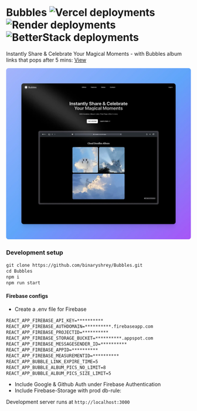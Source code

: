 # Bubbles ![Vercel deployments](https://img.shields.io/github/deployments/binaryshrey/bubbles/production?style=flat&logo=vercel&label=vercel) ![Render deployments](https://img.shields.io/github/deployments/binaryshrey/bubbles/production?style=flat&logo=render&label=render) ![BetterStack deployments](https://img.shields.io/github/deployments/binaryshrey/bubbles/production?style=flat&logo=betterstack&label=betterstack)

Instantly Share & Celebrate Your Magical Moments - with Bubbles album links that pops after 5 mins: [View](https://chronos-inc.vercel.app/)

![Banner](https://raw.githubusercontent.com/binaryshrey/Bubbles/main/src/assets/product.webp)

### Development setup

```
git clone https://github.com/binaryshrey/Bubbles.git
cd Bubbles
npm i
npm run start
```

#### Firebase configs
- Create a .env file for Firebase
```
REACT_APP_FIREBASE_API_KEY=**********
REACT_APP_FIREBASE_AUTHDOMAIN=**********.firebaseapp.com
REACT_APP_FIREBASE_PROJECTID=**********
REACT_APP_FIREBASE_STORAGE_BUCKET=**********.appspot.com
REACT_APP_FIREBASE_MESSAGESENDER_ID=**********
REACT_APP_FIREBASE_APPID=**********
REACT_APP_FIREBASE_MEASUREMENTID=**********
REACT_APP_BUBBLE_LINK_EXPIRE_TIME=5
REACT_APP_BUBBLE_ALBUM_PICS_NO_LIMIT=8
REACT_APP_BUBBLE_ALBUM_PICS_SIZE_LIMIT=5
```

- Include Google & Github Auth under Firebase Authentication
- Include Firebase-Storage with prod db-rule:


Development server runs at `http://localhost:3000`






